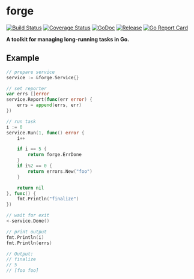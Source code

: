 # forge

[![Build Status](https://travis-ci.org/256dpi/forge.svg?branch=master)](https://travis-ci.org/256dpi/forge)
[![Coverage Status](https://coveralls.io/repos/github/256dpi/forge/badge.svg?branch=master)](https://coveralls.io/github/256dpi/forge?branch=master)
[![GoDoc](https://godoc.org/github.com/256dpi/forge?status.svg)](http://godoc.org/github.com/256dpi/forge)
[![Release](https://img.shields.io/github/release/256dpi/forge.svg)](https://github.com/256dpi/forge/releases)
[![Go Report Card](https://goreportcard.com/badge/github.com/256dpi/forge)](https://goreportcard.com/report/github.com/256dpi/forge)

**A toolkit for managing long-running tasks in Go.**

## Example

```go
// prepare service
service := &forge.Service{}

// set reporter
var errs []error
service.Report(func(err error) {
    errs = append(errs, err)
})

// run task
i := 0
service.Run(1, func() error {
    i++

    if i == 5 {
        return forge.ErrDone
    }
    if i%2 == 0 {
        return errors.New("foo")
    }

    return nil
}, func() {
    fmt.Println("finalize")
})

// wait for exit
<-service.Done()

// print output
fmt.Println(i)
fmt.Println(errs)

// Output:
// finalize
// 5
// [foo foo]
```
